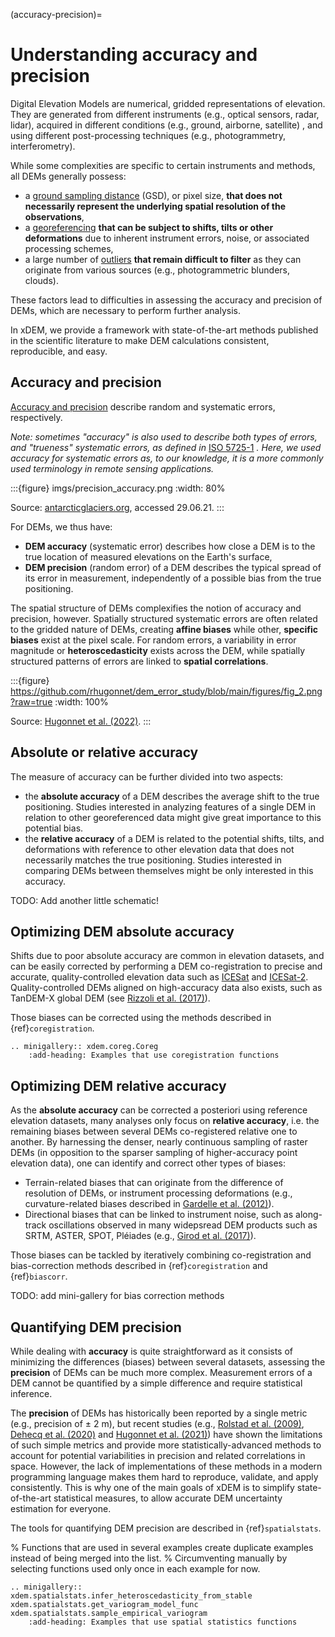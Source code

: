 (accuracy-precision)=

# Understanding accuracy and precision

Digital Elevation Models are numerical, gridded representations of elevation. They are generated from different
instruments (e.g., optical sensors, radar, lidar), acquired in different conditions (e.g., ground, airborne, satellite)
, and using different post-processing techniques (e.g., photogrammetry, interferometry).

While some complexities are specific to certain instruments and methods, all DEMs generally possess:

- a [ground sampling distance](https://en.wikipedia.org/wiki/Ground_sample_distance) (GSD), or pixel size, **that does not necessarily represent the underlying spatial resolution of the observations**,
- a [georeferencing](https://en.wikipedia.org/wiki/Georeferencing) **that can be subject to shifts, tilts or other deformations** due to inherent instrument errors, noise, or associated processing schemes,
- a large number of [outliers](https://en.wikipedia.org/wiki/Outlier) **that remain difficult to filter** as they can originate from various sources (e.g., photogrammetric blunders, clouds).

These factors lead to difficulties in assessing the accuracy and precision of DEMs, which are necessary to perform
further analysis.

In xDEM, we provide a framework with state-of-the-art methods published in the scientific literature to make DEM
calculations consistent, reproducible, and easy.

## Accuracy and precision

[Accuracy and precision](https://en.wikipedia.org/wiki/Accuracy_and_precision) describe random and systematic errors,
respectively.

*Note: sometimes "accuracy" is also used to describe both types of errors, and "trueness" systematic errors, as defined
in* [ISO 5725-1](https://www.iso.org/obp/ui/#iso:std:iso:5725:-1:ed-1:v1:en) *. Here, we used accuracy for systematic
errors as, to our knowledge, it is a more commonly used terminology in remote sensing applications.*

:::{figure} imgs/precision_accuracy.png
:width: 80%

Source: [antarcticglaciers.org](http://www.antarcticglaciers.org/glacial-geology/dating-glacial-sediments2/precision-and-accuracy-glacial-geology/), accessed 29.06.21.
:::

For DEMs, we thus have:

- **DEM accuracy** (systematic error) describes how close a DEM is to the true location of measured elevations on the Earth's surface,
- **DEM precision** (random error) of a DEM describes the typical spread of its error in measurement, independently of a possible bias from the true positioning.

The spatial structure of DEMs complexifies the notion of accuracy and precision, however. Spatially structured
systematic errors are often related to the gridded nature of DEMs, creating **affine biases** while other, **specific
biases** exist at the pixel scale. For random errors, a variability in error magnitude or **heteroscedasticity** exists
across the DEM, while spatially structured patterns of errors are linked to **spatial correlations**.

:::{figure} https://github.com/rhugonnet/dem_error_study/blob/main/figures/fig_2.png?raw=true
:width: 100%

Source: [Hugonnet et al. (2022)](https://doi.org/10.1109/jstars.2022.3188922).
:::

## Absolute or relative accuracy

The measure of accuracy can be further divided into two aspects:

- the **absolute accuracy** of a DEM describes the average shift to the true positioning. Studies interested in analyzing features of a single DEM in relation to other georeferenced data might give great importance to this potential bias.
- the **relative accuracy** of a DEM is related to the potential shifts, tilts, and deformations with reference to other elevation data that does not necessarily matches the true positioning. Studies interested in comparing DEMs between themselves might be only interested in this accuracy.

TODO: Add another little schematic!

## Optimizing DEM absolute accuracy

Shifts due to poor absolute accuracy are common in elevation datasets, and can be easily corrected by performing a DEM
co-registration to precise and accurate, quality-controlled elevation data such as [ICESat](https://icesat.gsfc.nasa.gov/icesat/) and [ICESat-2](https://icesat-2.gsfc.nasa.gov/).
Quality-controlled DEMs aligned on high-accuracy data also exists, such as TanDEM-X global DEM (see [Rizzoli et al.
(2017)](https://doi.org/10.1016/j.isprsjprs.2017.08.008)).

Those biases can be corrected using the methods described in {ref}`coregistration`.

```{eval-rst}
.. minigallery:: xdem.coreg.Coreg
    :add-heading: Examples that use coregistration functions
```

## Optimizing DEM relative accuracy

As the **absolute accuracy** can be corrected a posteriori using reference elevation datasets, many analyses only focus
on **relative accuracy**, i.e. the remaining biases between several DEMs co-registered relative one to another.
By harnessing the denser, nearly continuous sampling of raster DEMs (in opposition to the sparser sampling of
higher-accuracy point elevation data), one can identify and correct other types of biases:

- Terrain-related biases that can originate from the difference of resolution of DEMs, or instrument processing deformations (e.g., curvature-related biases described in [Gardelle et al. (2012)](https://doi.org/10.3189/2012JoG11J175)).
- Directional biases that can be linked to instrument noise, such as along-track oscillations observed in many widepsread DEM products such as SRTM, ASTER, SPOT, Pléiades (e.g., [Girod et al. (2017)](https://doi.org/10.3390/rs9070704)).

Those biases can be tackled by iteratively combining co-registration and bias-correction methods described
in {ref}`coregistration` and {ref}`biascorr`.

TODO: add mini-gallery for bias correction methods

## Quantifying DEM precision

While dealing with **accuracy** is quite straightforward as it consists of minimizing the differences (biases) between
several datasets, assessing the **precision** of DEMs can be much more complex.
Measurement errors of a DEM cannot be quantified by a simple difference and require statistical inference.

The **precision** of DEMs has historically been reported by a single metric (e.g., precision of $\pm$ 2 m), but
recent studies (e.g., [Rolstad et al. (2009)](https://doi.org/10.3189/002214309789470950), [Dehecq et al. (2020)](https://doi.org/10.3389/feart.2020.566802) and [Hugonnet et al. (2021)](https://doi.org/10.1038/s41586-021-03436-z))
have shown the limitations of such simple metrics and provide more statistically-advanced methods to account for
potential variabilities in precision and related correlations in space.
However, the lack of implementations of these methods in a modern programming language makes them hard to reproduce,
validate, and apply consistently. This is why one of the main goals of xDEM is to simplify state-of-the-art
statistical measures, to allow accurate DEM uncertainty estimation for everyone.

The tools for quantifying DEM precision are described in {ref}`spatialstats`.

% Functions that are used in several examples create duplicate examples instead of being merged into the list.
% Circumventing manually by selecting functions used only once in each example for now.

```{eval-rst}
.. minigallery:: xdem.spatialstats.infer_heteroscedasticity_from_stable xdem.spatialstats.get_variogram_model_func xdem.spatialstats.sample_empirical_variogram
    :add-heading: Examples that use spatial statistics functions
```